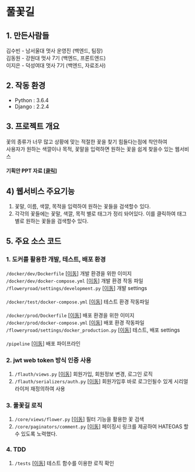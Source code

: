 # 풀꽃길

## 1. 만든사람들
김수빈 - 남서울대 멋사 운영진 (백엔드, 팀장)<br/>
김동원 - 강원대 멋사 7기 (백엔드, 프론트엔드)<br/>
이지은 - 덕성여대 멋사 7기 (백엔드, 자료조사)

## 2. 작동 환경
* Python : 3.6.4
* Django : 2.2.4

## 3. 프로젝트 개요
꽃의 종류가 너무 많고 상황에 맞는 적절한 꽃을 찾기 힘들다는점에 착안하여<br/>
사용자가 원하는 색깔이나 목적, 꽃말을 입력하면 원하는 꽃을 쉽게 찾을수 있는 웹서비스 
#### 기획안 PPT 자료 [<a href="/presentation.pdf">클릭</a>]

## 4) 웹서비스 주요기능
1. 꽃말, 이름, 색깔, 목적을 입력하여 원하는 꽃들을 검색할수 있다.
2. 각각의 꽃들에는 꽃말, 색깔, 목적 별로 태그가 정리 돠어있다. 이를 클릭하여 태그별로 원하는 꽃들을 검색할수 있다.

## 5. 주요 소스 코드
### 1. 도커를 활용한 개발, 테스트, 배포 환경
```/docker/dev/Dockerfile``` [<a href="/docker/dev/Dockerfile">이동</a>] 개발 환경을 위한 이미지<br/>
```/docker/dev/docker-compose.yml``` [<a href="/docker/dev/docker-compose.yml">이동</a>] 개발 환경 작동 파일<br/>
```/floweryroad/settings/development.py``` [<a href="/floweryroad/settings/development.py">이동</a>] 개발 settings
<br/><br/>
```/docker/test/docker-compose.yml``` [<a href="/docker/test/docker-compose.yml">이동</a>] 테스트 환경 작동파일
<br/><br/>
```/docker/prod/Dockerfile``` [<a href="/docker/prod/Dockerfile">이동</a>] 배포 환경을 위한 이미지<br/>
```/docker/prod/docker-compose.yml``` [<a href="/docker/prod/docker-compose.yml">이동</a>] 배포 환경 작동파일<br/>
```/floweryroad/settings/docker_production.py``` [<a href="/floweryroad/settings/docker_production.py">이동</a>] 테스트, 배포 settings
<br/><br/>
```/pipeline``` [<a href="/pipeline">이동</a>] 배포 파이프라인

### 2. jwt web token 방식 인증 사용
1. ```/flauth/views.py``` [<a href="/flauth/views.py">이동</a>] 회원가입, 회원정보 변경, 로그인 로직
2. ```/flauth/serializers/auth.py``` [<a href="/flauth/serializers/auth.py">이동</a>] 회원가입후 바로 로그인될수 있게 시리얼라이저 재정의하여 사용

### 3. 풀꽃길 로직
1. ```/core/views/flower.py``` [<a href="/core/views/flower.py">이동</a>] 필터 기능을 활용한 꽃 검색
2. ```/core/paginators/comment.py``` [<a href="/core/paginators/comment.py">이동</a>] 페이징시 링크를 제공하여 HATEOAS 할수 있도록 노력했다.

### 4. TDD
1. ```/tests``` [<a href="/tests">이동</a>] 테스트 함수를 이용한 로직 확인

